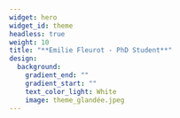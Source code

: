 ```yaml
---
widget: hero
widget_id: theme
headless: true
weight: 10
title: "**Emilie Fleurot - PhD Student**"
design:
  background:
    gradient_end: ""
    gradient_start: ""
    text_color_light: White
    image: theme_glandée.jpeg
---
```

